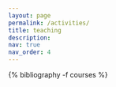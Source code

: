 ```yaml
---
layout: page
permalink: /activities/
title: teaching
description:
nav: true
nav_order: 4
---
```


<article>

<div class="publications">
  {% bibliography -f courses %}
</div>
</article>
